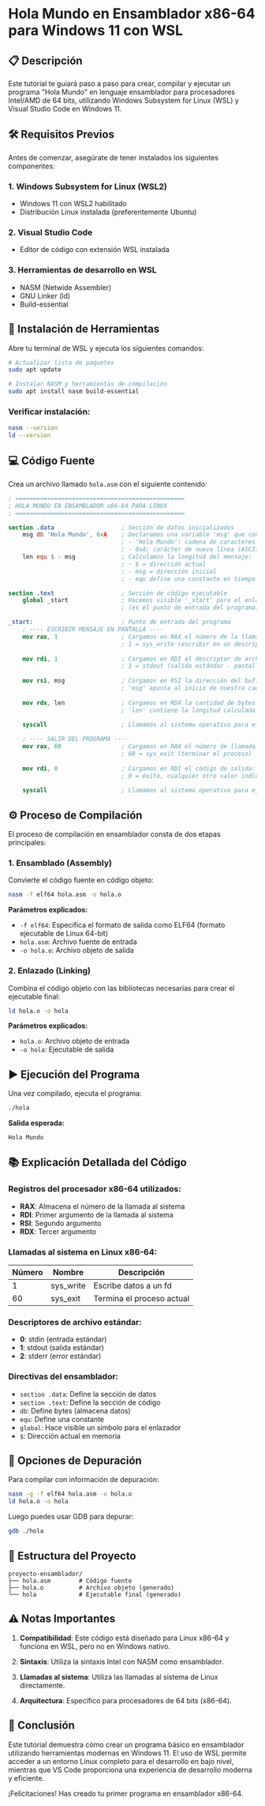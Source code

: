# Hola Mundo en Ensamblador x86-64 para Windows 11 con WSL

## 📋 Descripción

Este tutorial te guiará paso a paso para crear, compilar y ejecutar un programa "Hola Mundo" en lenguaje ensamblador para procesadores Intel/AMD de 64 bits, utilizando Windows Subsystem for Linux (WSL) y Visual Studio Code en Windows 11.

## 🛠️ Requisitos Previos

Antes de comenzar, asegúrate de tener instalados los siguientes componentes:

### 1. Windows Subsystem for Linux (WSL2)
- Windows 11 con WSL2 habilitado
- Distribución Linux instalada (preferentemente Ubuntu)

### 2. Visual Studio Code
- Editor de código con extensión WSL instalada

### 3. Herramientas de desarrollo en WSL
- NASM (Netwide Assembler)
- GNU Linker (ld)
- Build-essential

## 🔧 Instalación de Herramientas

Abre tu terminal de WSL y ejecuta los siguientes comandos:

```bash
# Actualizar lista de paquetes
sudo apt update

# Instalar NASM y herramientas de compilación
sudo apt install nasm build-essential
```

### Verificar instalación:
```bash
nasm --version
ld --version
```

## 💻 Código Fuente

Crea un archivo llamado `hola.asm` con el siguiente contenido:

```nasm
; ================================================
; HOLA MUNDO EN ENSAMBLADOR x86-64 PARA LINUX
; ================================================

section .data                   ; Sección de datos inicializados
    msg db 'Hola Mundo', 0xA    ; Declaramos una variable 'msg' que contiene:
                                ; - 'Hola Mundo': cadena de caracteres
                                ; - 0xA: carácter de nueva línea (ASCII 10)
    len equ $ - msg             ; Calculamos la longitud del mensaje:
                                ; - $ = dirección actual
                                ; - msg = dirección inicial
                                ; - equ define una constante en tiempo de ensamblado

section .text                   ; Sección de código ejecutable
    global _start               ; Hacemos visible '_start' para el enlazador
                                ; (es el punto de entrada del programa)

_start:                         ; Punto de entrada del programa
    ; ---- ESCRIBIR MENSAJE EN PANTALLA ----
    mov rax, 1                  ; Cargamos en RAX el número de la llamada al sistema:
                                ; 1 = sys_write (escribir en un descriptor de archivo)
    
    mov rdi, 1                  ; Cargamos en RDI el descriptor de archivo:
                                ; 1 = stdout (salida estándar - pantalla)
    
    mov rsi, msg                ; Cargamos en RSI la dirección del buffer a escribir:
                                ; 'msg' apunta al inicio de nuestra cadena
    
    mov rdx, len                ; Cargamos en RDX la cantidad de bytes a escribir:
                                ; 'len' contiene la longitud calculada
    
    syscall                     ; Llamamos al sistema operativo para ejecutar sys_write

    ; ---- SALIR DEL PROGRAMA ----
    mov rax, 60                 ; Cargamos en RAX el número de llamada al sistema:
                                ; 60 = sys_exit (terminar el proceso)
    
    mov rdi, 0                  ; Cargamos en RDI el código de salida:
                                ; 0 = éxito, cualquier otro valor indica error
    
    syscall                     ; Llamamos al sistema operativo para ejecutar sys_exit
```

## ⚙️ Proceso de Compilación

El proceso de compilación en ensamblador consta de dos etapas principales:

### 1. Ensamblado (Assembly)
Convierte el código fuente en código objeto:

```bash
nasm -f elf64 hola.asm -o hola.o
```

**Parámetros explicados:**
- `-f elf64`: Especifica el formato de salida como ELF64 (formato ejecutable de Linux 64-bit)
- `hola.asm`: Archivo fuente de entrada
- `-o hola.o`: Archivo objeto de salida

### 2. Enlazado (Linking)
Combina el código objeto con las bibliotecas necesarias para crear el ejecutable final:

```bash
ld hola.o -o hola
```

**Parámetros explicados:**
- `hola.o`: Archivo objeto de entrada
- `-o hola`: Ejecutable de salida

## ▶️ Ejecución del Programa

Una vez compilado, ejecuta el programa:

```bash
./hola
```

**Salida esperada:**
```
Hola Mundo
```

## 📚 Explicación Detallada del Código

### Registros del procesador x86-64 utilizados:
- **RAX**: Almacena el número de la llamada al sistema
- **RDI**: Primer argumento de la llamada al sistema
- **RSI**: Segundo argumento
- **RDX**: Tercer argumento

### Llamadas al sistema en Linux x86-64:
| Número | Nombre     | Descripción                    |
|--------|------------|--------------------------------|
| 1      | sys_write  | Escribe datos a un fd          |
| 60     | sys_exit   | Termina el proceso actual      |

### Descriptores de archivo estándar:
- **0**: stdin (entrada estándar)
- **1**: stdout (salida estándar)
- **2**: stderr (error estándar)

### Directivas del ensamblador:
- `section .data`: Define la sección de datos
- `section .text`: Define la sección de código
- `db`: Define bytes (almacena datos)
- `equ`: Define una constante
- `global`: Hace visible un símbolo para el enlazador
- `$`: Dirección actual en memoria

## 🧪 Opciones de Depuración

Para compilar con información de depuración:

```bash
nasm -g -f elf64 hola.asm -o hola.o
ld hola.o -o hola
```

Luego puedes usar GDB para depurar:

```bash
gdb ./hola
```

## 📁 Estructura del Proyecto

```
proyecto-ensamblador/
├── hola.asm        # Código fuente
├── hola.o          # Archivo objeto (generado)
└── hola            # Ejecutable final (generado)
```

## ⚠️ Notas Importantes

1. **Compatibilidad**: Este código está diseñado para Linux x86-64 y funciona en WSL, pero no en Windows nativo.

2. **Sintaxis**: Utiliza la sintaxis Intel con NASM como ensamblador.

3. **Llamadas al sistema**: Utiliza las llamadas al sistema de Linux directamente.

4. **Arquitectura**: Específico para procesadores de 64 bits (x86-64).

## 🎯 Conclusión

Este tutorial demuestra cómo crear un programa básico en ensamblador utilizando herramientas modernas en Windows 11. El uso de WSL permite acceder a un entorno Linux completo para el desarrollo en bajo nivel, mientras que VS Code proporciona una experiencia de desarrollo moderna y eficiente.

¡Felicitaciones! Has creado tu primer programa en ensamblador x86-64.
